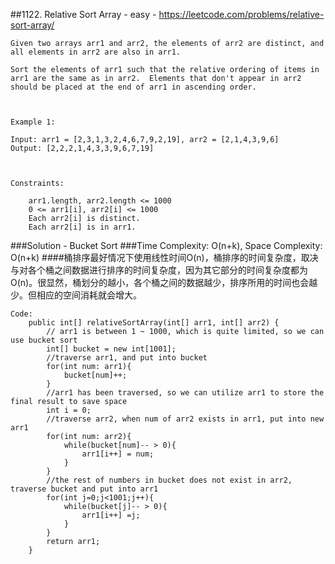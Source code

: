 ##1122. Relative Sort Array - easy - https://leetcode.com/problems/relative-sort-array/
```
Given two arrays arr1 and arr2, the elements of arr2 are distinct, and all elements in arr2 are also in arr1.

Sort the elements of arr1 such that the relative ordering of items in arr1 are the same as in arr2.  Elements that don't appear in arr2 should be placed at the end of arr1 in ascending order.

 

Example 1:

Input: arr1 = [2,3,1,3,2,4,6,7,9,2,19], arr2 = [2,1,4,3,9,6]
Output: [2,2,2,1,4,3,3,9,6,7,19]

 

Constraints:

    arr1.length, arr2.length <= 1000
    0 <= arr1[i], arr2[i] <= 1000
    Each arr2[i] is distinct.
    Each arr2[i] is in arr1.
```
###Solution - Bucket Sort
###Time Complexity: O(n+k), Space Complexity: O(n+k)
####桶排序最好情况下使用线性时间O(n)，桶排序的时间复杂度，取决与对各个桶之间数据进行排序的时间复杂度，因为其它部分的时间复杂度都为O(n)。很显然，桶划分的越小，各个桶之间的数据越少，排序所用的时间也会越少。但相应的空间消耗就会增大。
```
Code:
    public int[] relativeSortArray(int[] arr1, int[] arr2) {
        // arr1 is between 1 ~ 1000, which is quite limited, so we can use bucket sort
        int[] bucket = new int[1001];
        //traverse arr1, and put into bucket
        for(int num: arr1){
            bucket[num]++;
        }
        //arr1 has been traversed, so we can utilize arr1 to store the final result to save space
        int i = 0;
        //traverse arr2, when num of arr2 exists in arr1, put into new arr1
        for(int num: arr2){
            while(bucket[num]-- > 0){
                arr1[i++] = num;
            }
        }
        //the rest of numbers in bucket does not exist in arr2, traverse bucket and put into arr1
        for(int j=0;j<1001;j++){
            while(bucket[j]-- > 0){
                arr1[i++] =j;
            }
        }
        return arr1;
    }
```